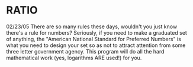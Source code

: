 ﻿# RATIO
02/23/05	There are so many rules these days, wouldn't you just know there's a rule for numbers? Seriously, if you need to make a graduated set of anything, the "American National Standard for Preferred Numbers" is what you need to design your set so as not to attract attention from some three letter government agency. This program will do all the hard mathematical work (yes, logarithms ARE used!) for you.

